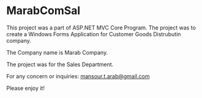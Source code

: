 # MarabComSal

This project was a part of ASP.NET MVC Core Program.
The project was to create a Windows Forms Application for Customer Goods Distrubutin company.

The Company name is Marab Company.

The project was for the Sales Department.

For any concern or inquiries: mansour.t.arab@gmail.com

Please enjoy it!
